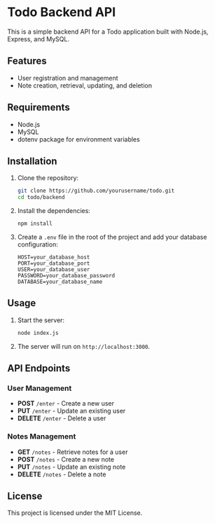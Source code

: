 # Todo Backend API

This is a simple backend API for a Todo application built with Node.js, Express, and MySQL.

## Features

- User registration and management
- Note creation, retrieval, updating, and deletion

## Requirements

- Node.js
- MySQL
- dotenv package for environment variables

## Installation

1. Clone the repository:

    ```bash
    git clone https://github.com/yourusername/todo.git
    cd todo/backend
    ```

2. Install the dependencies:

    ```bash
    npm install
    ```

3. Create a `.env` file in the root of the project and add your database configuration:

    ```plaintext
    HOST=your_database_host
    PORT=your_database_port
    USER=your_database_user
    PASSWORD=your_database_password
    DATABASE=your_database_name
    ```

## Usage

1. Start the server:

    ```bash
    node index.js
    ```

2. The server will run on `http://localhost:3000`.

## API Endpoints

### User Management

- **POST** `/enter` - Create a new user
- **PUT** `/enter` - Update an existing user
- **DELETE** `/enter` - Delete a user

### Notes Management

- **GET** `/notes` - Retrieve notes for a user
- **POST** `/notes` - Create a new note
- **PUT** `/notes` - Update an existing note
- **DELETE** `/notes` - Delete a note

## License

This project is licensed under the MIT License.

